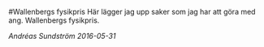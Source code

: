 #Wallenbergs fysikpris
Här lägger jag upp saker som jag har att göra med ang. Wallenbergs fysikpris.

<i>Andréas Sundström<i>
2016-05-31
